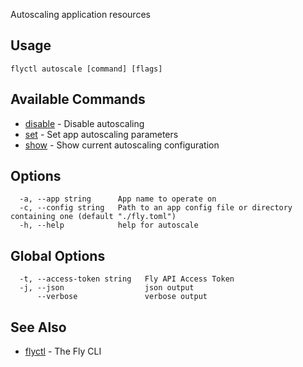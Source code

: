 Autoscaling application resources

## Usage
~~~
flyctl autoscale [command] [flags]
~~~

## Available Commands
* [disable](/docs/flyctl/autoscale-disable/)	 - Disable autoscaling
* [set](/docs/flyctl/autoscale-set/)	 - Set app autoscaling parameters
* [show](/docs/flyctl/autoscale-show/)	 - Show current autoscaling configuration

## Options

~~~
  -a, --app string      App name to operate on
  -c, --config string   Path to an app config file or directory containing one (default "./fly.toml")
  -h, --help            help for autoscale
~~~

## Global Options

~~~
  -t, --access-token string   Fly API Access Token
  -j, --json                  json output
      --verbose               verbose output
~~~

## See Also

* [flyctl](/docs/flyctl/help/)	 - The Fly CLI

